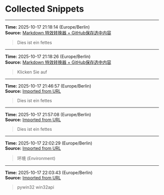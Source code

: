 # Collected Snippets


---
**Time:** 2025-10-17 21:18:14 (Europe/Berlin)  
**Source:** [Markdown 特效转换器 + GitHub保存选中内容](file:///E:/code_new/2025_study/uploadgithub.html)

> Dies ist ein fettes


---
**Time:** 2025-10-17 21:18:26 (Europe/Berlin)  
**Source:** [Markdown 特效转换器 + GitHub保存选中内容](file:///E:/code_new/2025_study/uploadgithub.html)

> Klicken Sie auf


---
**Time:** 2025-10-17 21:46:57 (Europe/Berlin)  
**Source:** [Imported from URL](https://github.com/kay-cottage/Note_API_Repository/blob/main/notes/2025-10-17.md)

> Dies ist ein fettes


---
**Time:** 2025-10-17 21:57:08 (Europe/Berlin)  
**Source:** [Imported from URL](https://github.com/kay-cottage/Note_API_Repository/blob/main/notes/2025-10-17.md)

> Dies ist ein fettes


---
**Time:** 2025-10-17 22:02:29 (Europe/Berlin)  
**Source:** [Imported from URL](https://github.com/kay-cottage/Common_Automated_Scripts_Utils/blob/main/README.md)

> 环境 (Environment)


---
**Time:** 2025-10-17 22:03:43 (Europe/Berlin)  
**Source:** [Imported from URL](https://github.com/kay-cottage/Common_Automated_Scripts_Utils/blob/main/README.md)

> pywin32 win32api
